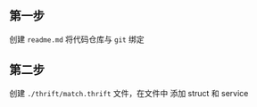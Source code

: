 ## 第一步

创建 `readme.md` 将代码仓库与 `git` 绑定

## 第二步

创建 `./thrift/match.thrift` 文件，在文件中 添加 struct 和 service 


